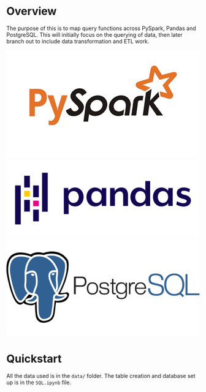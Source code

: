 # Overview
The purpose of this is to map query functions across PySpark, Pandas and PostgreSQL.
This will initially focus on the querying of data, then later branch out to include data transformation and ETL work. 

![pyspark](img/pyspark.jpeg) ![pandas](img/pandas.png) ![postgresql](img/postgresql.png)

# Quickstart
All the data used is in the `data/` folder. 
The table creation and database set up is in the `SQL.ipynb` file.